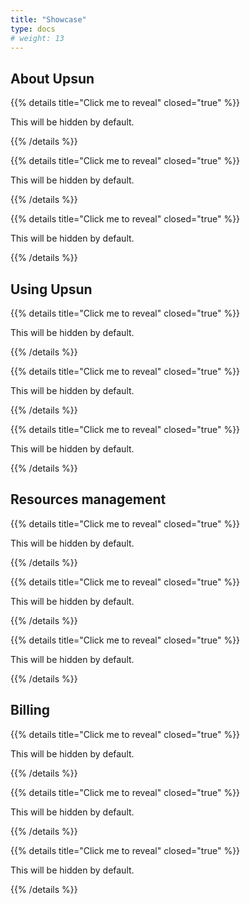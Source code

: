 ```yaml
---
title: "Showcase"
type: docs
# weight: 13
---
```


## About Upsun

{{% details title="Click me to reveal" closed="true" %}}

This will be hidden by default.

{{% /details %}}

{{% details title="Click me to reveal" closed="true" %}}

This will be hidden by default.

{{% /details %}}

{{% details title="Click me to reveal" closed="true" %}}

This will be hidden by default.

{{% /details %}}

## Using Upsun

{{% details title="Click me to reveal" closed="true" %}}

This will be hidden by default.

{{% /details %}}

{{% details title="Click me to reveal" closed="true" %}}

This will be hidden by default.

{{% /details %}}

{{% details title="Click me to reveal" closed="true" %}}

This will be hidden by default.

{{% /details %}}

## Resources management

{{% details title="Click me to reveal" closed="true" %}}

This will be hidden by default.

{{% /details %}}

{{% details title="Click me to reveal" closed="true" %}}

This will be hidden by default.

{{% /details %}}

{{% details title="Click me to reveal" closed="true" %}}

This will be hidden by default.

{{% /details %}}

## Billing

{{% details title="Click me to reveal" closed="true" %}}

This will be hidden by default.

{{% /details %}}

{{% details title="Click me to reveal" closed="true" %}}

This will be hidden by default.

{{% /details %}}

{{% details title="Click me to reveal" closed="true" %}}

This will be hidden by default.

{{% /details %}}